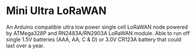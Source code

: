 # Mini Ultra LoRaWAN
An Arduino compatible ultra low power single cell LoRaWAN node powered by ATMega328P and RN2483A/RN2903A LoRaWAN module. Able to run off single 1.5V batteries (AAA, AA, C & D) or 3.0V CR123A battery that could last over a year.
